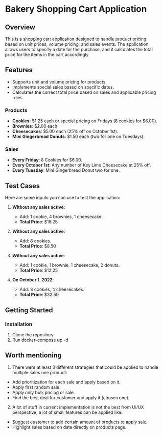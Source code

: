 # Bakery Shopping Cart Application

## Overview

This is a shopping cart application designed to handle product pricing based on unit prices, volume pricing, and sales events. The application allows users to specify a date for the purchase, and it calculates the total price for the items in the cart accordingly.

## Features

- Supports unit and volume pricing for products.
- Implements special sales based on specific dates.
- Calculates the correct total price based on sales and applicable pricing rules.

### Products

- **Cookies**: $1.25 each or special pricing on Fridays (8 cookies for $6.00).
- **Brownies**: $2.00 each.
- **Cheesecakes**: $5.00 each (25% off on October 1st).
- **Mini Gingerbread Donuts**: $1.50 each (two for one on Tuesdays).

### Sales

- **Every Friday**: 8 Cookies for $6.00.
- **Every October 1st**: Any number of Key Lime Cheesecake at 25% off.
- **Every Tuesday**: Mini Gingerbread Donut two for one.

## Test Cases

Here are some inputs you can use to test the application:

1. **Without any sales active**: 
   - Add: 1 cookie, 4 brownies, 1 cheesecake.
   - **Total Price**: $16.25

2. **Without any sales active**: 
   - Add: 8 cookies.
   - **Total Price**: $8.50

3. **Without any sales active**: 
   - Add: 1 cookie, 1 brownie, 1 cheesecake, 2 donuts.
   - **Total Price**: $12.25

4. **On October 1, 2022**: 
   - Add: 8 cookies, 4 cheesecakes.
   - **Total Price**: $32.50

## Getting Started

### Installation

1. Clone the repository:
2. Run docker-compose up -d

## Worth mentioning

1. There were at least 3 different strategies that could be applied to handle multiple sales one product:
 - Add prioritization for each sale and apply based on it.
 - Apply first random sale
 - Apply only bulk pricing or sale.
 - Find the best deal for customer and apply it (chosen one).

2. A lot of stuff in current implementation is not the best from UI/UX perspective, a lot of small features can be applied like:
 - Suggest customer to add certain amount of products to apply sale.
 - Highlight sales based on date directly on products page.
